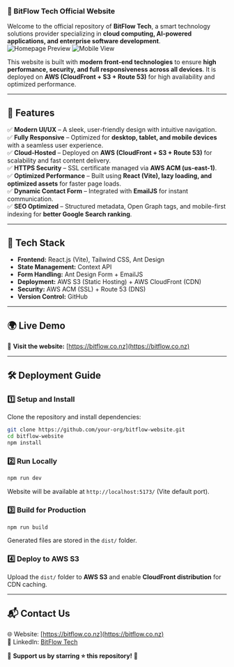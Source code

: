 ### **🚀 BitFlow Tech Official Website**  

Welcome to the official repository of **BitFlow Tech**, a smart technology solutions provider specializing in **cloud computing, AI-powered applications, and enterprise software development**.  
![Homepage Preview](https://github.com/Ritaaaa2023/BITFLOW_WEBSITE/issues/1#issue-2922622983)
![Mobile View](https://github.com/Ritaaaa2023/BITFLOW_WEBSITE/issues/2#issue-2922623825)

This website is built with **modern front-end technologies** to ensure **high performance, security, and full responsiveness across all devices**. It is deployed on **AWS (CloudFront + S3 + Route 53)** for high availability and optimized performance.  

---

## **🌟 Features**  

✅ **Modern UI/UX** – A sleek, user-friendly design with intuitive navigation.  
✅ **Fully Responsive** – Optimized for **desktop, tablet, and mobile devices** with a seamless user experience.  
✅ **Cloud-Hosted** – Deployed on **AWS (CloudFront + S3 + Route 53)** for scalability and fast content delivery.  
✅ **HTTPS Security** – SSL certificate managed via **AWS ACM (us-east-1)**.  
✅ **Optimized Performance** – Built using **React (Vite), lazy loading, and optimized assets** for faster page loads.  
✅ **Dynamic Contact Form** – Integrated with **EmailJS** for instant communication.  
✅ **SEO Optimized** – Structured metadata, Open Graph tags, and mobile-first indexing for **better Google Search ranking**.  

---

## **📌 Tech Stack**  

- **Frontend:** React.js (Vite), Tailwind CSS, Ant Design  
- **State Management:** Context API  
- **Form Handling:** Ant Design Form + EmailJS  
- **Deployment:** AWS S3 (Static Hosting) + AWS CloudFront (CDN)  
- **Security:** AWS ACM (SSL) + Route 53 (DNS)  
- **Version Control:** GitHub  

---

## **🌍 Live Demo**  
🔗 **Visit the website:** [https://bitflow.co.nz](https://bitflow.co.nz)  

---

## **🛠️ Deployment Guide**  
### **1️⃣ Setup and Install**  
Clone the repository and install dependencies:  
```sh
git clone https://github.com/your-org/bitflow-website.git  
cd bitflow-website  
npm install  
```

### **2️⃣ Run Locally**  
```sh
npm run dev  
```
Website will be available at `http://localhost:5173/` (Vite default port).  

### **3️⃣ Build for Production**  
```sh
npm run build  
```
Generated files are stored in the `dist/` folder.  

### **4️⃣ Deploy to AWS S3**  
Upload the `dist/` folder to **AWS S3** and enable **CloudFront distribution** for CDN caching.  

---

## **📬 Contact Us**  

🌐 Website: [https://bitflow.co.nz](https://bitflow.co.nz)  
🔗 LinkedIn: [BitFlow Tech](#)  

📌 **Support us by starring ⭐ this repository!** 🎉

